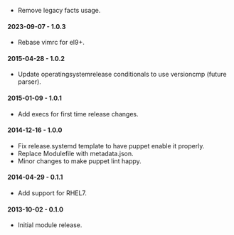 * Remove legacy facts usage.

#### 2023-09-07 - 1.0.3
* Rebase vimrc for el9+.

#### 2015-04-28 - 1.0.2
* Update operatingsystemrelease conditionals to use versioncmp (future parser).

#### 2015-01-09 - 1.0.1
* Add execs for first time release changes.

#### 2014-12-16 - 1.0.0
* Fix release.systemd template to have puppet enable it properly.
* Replace Modulefile with metadata.json.
* Minor changes to make puppet lint happy.

#### 2014-04-29 - 0.1.1
* Add support for RHEL7.

#### 2013-10-02 - 0.1.0
* Initial module release.


